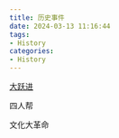 ```yaml
---
title: 历史事件
date: 2024-03-13 11:16:44
tags:
- History
categories:
- History
---
```


[大跃进](https://baike.baidu.com/item/%E5%A4%A7%E8%B7%83%E8%BF%9B/228533?fr=aladdin)

四人帮

文化大革命
